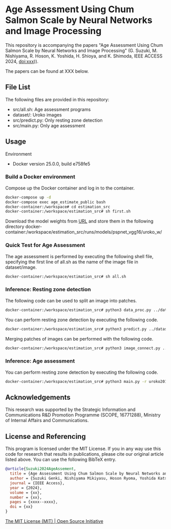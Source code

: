 # Age Assessment Using Chum Salmon Scale by Neural Networks and Image Processing

This repository is accompanying the papers "Age Assessment Using Chum Salmon Scale by Neural Networks and Image Processing" (G. Suzuki, M. Nishiyama, R. Hoson, K. Yoshida, H. Shioya, and K. Shimoda, IEEE ACCESS 2024, [doi:xxx]([https:xxxxx](https://github.com/Choke222/AgeAssessmentOfScales)))).

The papers can be found at XXX below.

## File List
The following files are provided in this repository:
- src/all.sh: Age assessment programs 
- dataset/: Uroko images
- src/predict.py: Only resting zone detection
- src/main.py: Only age assessment 

## Usage
Environment
- Docker version 25.0.0, build e758fe5

### Build a Docker environment
Compose up the Docker container and log in to the container.
```bash
docker-compose up -d
docker-compose exec age_estimate_public bash
docker-container:/workspace# cd estimation_src
docker-container:/workspace/estimation_src# sh first.sh
```
Download the model weights from [URL](https://drive.google.com/file/d/1gAy2jpc6JLyAerJsBqkpzHcF1jvm81W2/view?usp=sharing) and store them in the following directory
docker-container:/workspace/estimation_src/runs/models/pspnet_vgg16/uroko_w/

### Quick Test for Age Assessment
The age assessment is performed by executing the following shell file, specifying the first line of all.sh as the name of the image file in dataset/image.
```bash
docker-container:/workspace/estimation_src# sh all.sh
```

### Inference: Resting zone detection
The following code can be used to split an image into patches.
```bash
docker-container:/workspace/estimation_src# python3 data_proc.py ../dataset/image/uroko20181a4.jpg
```

You can perform resting zone detection by executing the following code.
```bash
docker-container:/workspace/estimation_src# python3 predict.py ../dataset/patching/uroko20181a4 ../dataset/out_restingzonedetec
```

Merging patches of images can be performed with the following code.
```bash
docker-container:/workspace/estimation_src# python3 image_connect.py ../dataset/out_restingzonedetec/uroko20181a4 ../dataset/restzone/uroko20181a
```

### Inference: Age assessment
You can perform resting zone detection by executing the following code.
```bash
docker-container:/workspace/estimation_src# python3 main.py -r uroko20181a4 -d uroko20181a4
```

## Acknowledgements
This research was supported by the Strategic Information and Communications R&D Promotion Programme (SCOPE, 16771288), Ministry of Internal Affairs and Communications.

## License and Referencing
This program is licensed under the MIT License. If you in any way use this code for research that results in publications, please cite our original article listed above.
You can use the following BibTeX entry.
```bibtex
@article{Suzuki2024AgeAssement,
  title = {Age Assessment Using Chum Salmon Scale by Neural Networks and Image Processing},
  author = {Suzuki Genki, Nishiyama Mikiyasu, Hoson Ryoma, Yoshida Katsunobu, Shioya Hiroyuki and Shimoda Kazutaka},
  journal = {IEEE Access},
  year = {2024},
  volume = {xx},
  number = {xx},
  pages = {xxxx--xxxx},
  doi = {xx}
}
```

[The MIT License (MIT) | Open Source Initiative](https://opensource.org/license/mit)
